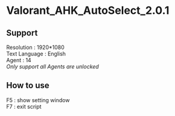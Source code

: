 # Valorant_AHK_AutoSelect_2.0.1


## Support <br>
Resolution : 1920*1080 <br>
Text Language : English <br>
Agent : 14 <br>
_Only support all Agents are unlocked_ <br>

## How to use  <br>
F5 : show setting window <br>
F7 : exit script <br>
